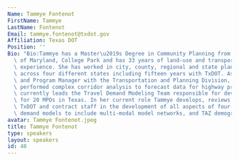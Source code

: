 ```yaml
---
Name: Tammye Fontenot
FirstName: Tammye
LastName: Fontenot
Email: tammye.fontenot@txdot.gov
Affiliation: Texas DOT
Position: ''
Bio: "Bio:Tammye has a Master\u2019s Degree in Community Planning from the University\
  \ of Maryland, College Park and has 33 years of land-use and transportation planning\
  \ experience. She has worked in city, county, regional and state planning offices\
  \ across four different states including fifteen years with TxDOT. As a Planner\
  \ and Program Manager with the Transportation and Planning Division, Tammye has\
  \ performed complex corridor analysis to forecast data for highway projects and\
  \ currently leads the Travel Demand Modeling Team responsible for developing models\
  \ for 20 MPOs in Texas. In her current role Tammye develops, reviews, and oversee\
  \ TxDOT and contract staff in the development of all aspects of four-step travel\
  \ demand models to include multi-modal model networks, and TAZ demographics."
avatar: Tammye Fontenot.jpeg
title: Tammye Fontenot
type: speakers
layout: speakers
id: 48
---
```

